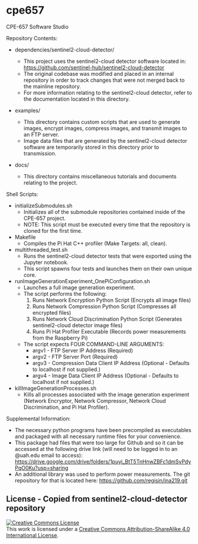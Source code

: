 # cpe657
CPE-657 Software Studio

Repository Contents:
 * dependencies/sentinel2-cloud-detector/
    * This project uses the sentinel2-cloud detector software located in: https://github.com/sentinel-hub/sentinel2-cloud-detector
    * The original codebase was modified and placed in an internal repository in order to track changes that were not merged back to the mainline repository.
    * For more information relating to the sentinel2-cloud detector, refer to the documentation located in this directory.

 * examples/
    * This directory contains custom scripts that are used to generate images, encrypt images, compress images, and transmit images to an FTP server.
    * Image data files that are generated by the sentinel2-cloud detector software are temporarily stored in this directory prior to transmission.

 * docs/
    * This directory contains miscellaneous tutorials and documents relating to the project.

Shell Scripts:
 * initializeSubmodules.sh
    * Initializes all of the submodule repositories contained inside of the CPE-657 project.
    * NOTE: This script must be executed every time that the repository is cloned for the first time.
 * Makefile
    * Compiles the Pi Hat C++ profiler (Make Targets: all, clean).
 * multithreaded_test.sh
    * Runs the sentinel2-cloud detector tests that were exported using the Jupyter notebook.
    * This script spawns four tests and launches them on their own unique core.
 * runImageGenerationExperiment_OnePiConfiguration.sh
    * Launches a full image generation experiment.
    * The script performs the following:
       1) Runs Network Encryption Python Script (Encrypts all image files)
       2) Runs Network Compression Python Script (Compresses all encrypted files)
       3) Runs Network Cloud Discrimination Python Script (Generates sentinel2-cloud detector image files) 
       4) Runs Pi Hat Profiler Executable (Records power measurements from the Raspberry Pi)
    * The script expects FOUR COMMAND-LINE ARGUMENTS:
        * argv1 - FTP Server IP Address (Required)
        * argv2 - FTP Server Port (Required)
        * argv3 - Compression Data Client IP Address (Optional - Defaults to localhost if not supplied.)
        * argv4 - Image Data Client IP Address (Optional - Defaults to localhost if not supplied.)
 * killImageGenerationProcesses.sh
    * Kills all processes associated with the image generation experiment (Network Encryptor, Network Compressor, Network Cloud Discrimination, and Pi Hat Profiler).

Supplemental Information:
 * The necessary python programs have been precompiled as executables and packaged with all necessary runtime files for your convenience.
 * This package had files that were too large for Github and so it can be accessed at the following drive link (will need to be logged in to an @uah.edu email to access): https://drive.google.com/drive/folders/1puyj_BtT5TnHnwZBFc1dmSyPdyPqO0Ku?usp=sharing 
 * An additional library was used to perform power measurements. The git repository for that is located here: https://github.com/regisin/ina219.git

## License - Copied from sentinel2-cloud-detector repository

<a rel="license" href="http://creativecommons.org/licenses/by-sa/4.0/">
<img alt="Creative Commons License" style="border-width:0" src="https://i.creativecommons.org/l/by-sa/4.0/88x31.png" /></a>
<br />
This work is licensed under a <a rel="license" href="http://creativecommons.org/licenses/by-sa/4.0/">Creative Commons Attribution-ShareAlike 4.0 International License</a>.
